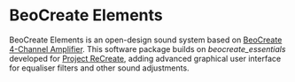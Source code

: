# BeoCreate Elements
BeoCreate Elements is an open-design sound system based on [BeoCreate 4-Channel Amplifier](http://www.hifiberry.com/beocreate/). This software package builds on *beocreate_essentials* developed for  [Project ReCreate](https://github.com/bang-olufsen/create), adding advanced graphical user interface for equaliser filters and other sound adjustments.
